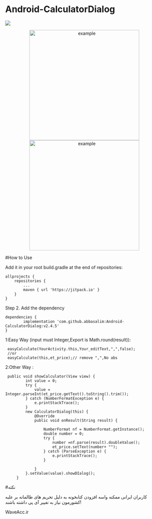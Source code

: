 # Android-CalculatorDialog

[![](https://jitpack.io/v/abbasalim/Android-CalculatorDialog.svg)](https://jitpack.io/#abbasalim/Android-CalculatorDialog)



<p align="center">
  <img src="http://uupload.ir/files/r1gk_screenshot_1571043912.png" width="350" title="example">
	 <img src="http://uupload.ir/files/zu29_screenshot_1571043933.png" width="350" title="example">
</p>





#How to Use


Add it in your root build.gradle at the end of repositories:

	allprojects {
		repositories {
			...
			maven { url 'https://jitpack.io' }
		}
	}

Step 2. Add the dependency

	dependencies {
	        implementation 'com.github.abbasalim:Android-CalculatorDialog:v2.4.5'
	}
	

  1:Easy Way (input must Integer,Export is Math.round(result)):
  
	 easyCalculate(YourActivity.this,Your_editText,",",false);
	 //or
	 easyCalculate(this,et_price);// remove ",",No abs
	
  
  2:Other Way :
  
	 public void showCalculator(View view) {
             int value = 0;
             try {
                 value = Integer.parseInt(et_price.getText().toString().trim());
             } catch (NumberFormatException e) {
                 e.printStackTrace();
             }
             new CalculatorDialog(this) {
                 @Override
                 public void onResult(String result) {
     
                     NumberFormat nf = NumberFormat.getInstance();
                     double number = 0;
                     try {
                         number =nf.parse(result).doubleValue();
                         et_price.setText(number+ "");
                     } catch (ParseException e) {
                         e.printStackTrace();
                     }
     
                 }
             }.setValue(value).showDIalog();
         }
	
  #نکته
  
  کاربران ایرانی ممکنه واسه افزودن کتابخونه به دلیل تحریم های ظالمانه بر علیه کشورمون نیاز به تغییر آی پی داشته باشند!
  
WaveAcc.ir
